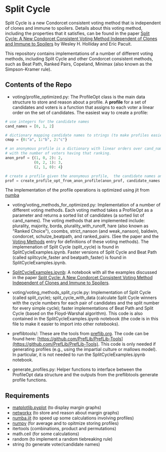 # Split Cycle

Split Cycle is a new Condorcet consistent voting method that is independent of clones and immune to spoilers.  Details about this  voting method, including the properties that it satisfies, can be found in the paper [Split Cycle: A New Condorcet Consistent Voting Method Independent of Clones and Immune to Spoilers]() by Wesley H. Holliday  and Eric Pacuit.

This repository contains implementations of a number of different voting methods, including Split Cycle and other Condorcet consistent methods, such as Beat Path, Ranked Pairs, Copeland, Minimax (also known as the Simpson-Kramer rule).  

## Contents of the Repo

* voting/profile_optimized.py:  The ProfileOpt class is the main data structure to store and reason about a profile.   A **profile** for a set of candidates  and voters is a function that assigns to each voter a linear order on the set of candidates.  The easiest way to create a profile:

```python
# use integers for the candidate names
cand_names = [0, 1, 2]

# dictionary mapping candidate names to strings (to make profiles easier to read)
cmap = {0:"a", 1:"b", 2:"c"}

# an anonymous profile is a dictionary with linear orders over cand_names as keys each associated 
# with the number of voters having that ranking.
anon_prof = {(1, 0, 2): 2,
             (0, 2, 1): 3,
             (2, 1, 0): 4} 

# create a profile given the anonymous profile,  the candidate names and candidate map
prof = create_profile_opt_from_anon_profile(anon_prof, candidate_names = cand_names, cmap = cmap) 
```
The implementation of the profile operations is optimized using jit from [numba](https://numba.pydata.org/)

* voting/voting_methods_for_optimized.py: Implementation of a number of different voting methods.  Each voting method takes a ProfileOpt as a parameter and returns a sorted list of candidates (a sorted list of cand_names).  The voting methods that are implemented include: plurality, majority, borda, plurality_with_runoff, hare (also known as "Ranked Choice"), coombs, strict_nanson (and weak_nanson), baldwin, condorcet, schulze_beatpath, and ranked_pairs.   (See the paper and the [Voting Methods](https://plato.stanford.edu/entries/voting-methods/) entry for definitions of these voting methods).  The implemenation  of Split Cycle (split_cycle) is found in SplitCycleExamples.ipynb.  Faster versions of Split Cycle and Beat Path (called splitcycle_faster and beatpath_faster) is found in SplitCycleExamples.ipynb.  

* [SplitCycleExamples.ipynb](https://nbviewer.jupyter.org/github/epacuit/splitcycle/blob/master/SplitCycleExamples.ipynb): A notebook with all the examples discussed in the paper [Split Cycle: A New Condorcet Consistent Voting Method Independent of Clones and Immune to Spoilers](). 

* voting/voting_methods_split_cycle.py: Implementation of Split Cycle (called split_cycle); split_cycle_with_data (calculate Split Cycle winners with the cycle numbers for each pair of candidates and the split number for every simple cycle); faster implementations of Beat Path and Split Cycle (based on the Floyd-Warshal algorithm).   This code is also contained in the SplitCycleExamples.ipynb notebook (the code is in this file to make it easier to import into other notebooks). 

* preflibtools/: These are the tools from [preflib.org](http://www.preflib.org/).   The code can be found here: [https://github.com/PrefLib/PrefLib-Tools](https://github.com/PrefLib/PrefLib-Tools).  This code is only needed if generating profiles (e.g., using the impartial culture or mallows model).  In particular, it is not needed to run the SplitCycleExamples.ipynb notebook.  

* generate_profiles.py: Helper functions to interface between the ProfileOpt data structure and the outputs from the preflibtools generate profile functions.

## Requirements

* [matplotlib.pyplot](https://matplotlib.org/) (to display margin graphs)
* [networkx](https://networkx.github.io/) (to store and reason about margin graphs)
* [numba.jit](https://numba.pydata.org/) (to speed up some calculations involving profiles)
* [numpy](https://numpy.org/) (for average and to opitmize storing profiles)
* itertools (combinations, product and permutations)
* math.ceil (for some calculations)
* random (to implement a random tiebreaking rule)
* string (to generate voter/candidate names)
